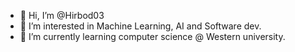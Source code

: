 - 👋 Hi, I’m @Hirbod03
- 👀 I’m interested in Machine Learning, AI and Software dev.
- 🌱 I’m currently learning computer science @ Western university.

<!---
Hirbod03/Hirbod03 is a ✨ special ✨ repository because its `README.md` (this file) appears on your GitHub profile.
You can click the Preview link to take a look at your changes.
--->
